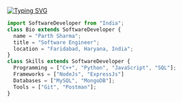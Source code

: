 [![Typing SVG](https://readme-typing-svg.herokuapp.com/?size=30&color=F7C59F&center=true&vCenter=true&lines=Hi%20%F0%9F%91%8B%F0%9F%8F%BB,%20I%27m%Parth+;Software+Developer)](https://git.io/typing-svg)

```js
import SoftwareDeveloper from "India";
class Bio extends SoftwareDeveloper {
  name = "Parth Sharma";
  title = "Software Engineer";
  location = "Faridabad, Haryana, India";
}
class Skills extends SoftwareDeveloper {
  Programming = ["C++", "Python", "JavaScript", "SQL"];
  Frameworks = ["NodeJs", "ExpressJs"]
  Databases = ["MySQL", "MongoDB"];
  Tools = ["Git", "Postman"];
}
```
